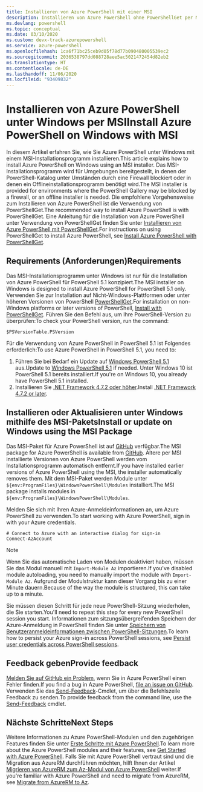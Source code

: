 ```yaml
---
title: Installieren von Azure PowerShell mit einer MSI
description: Installieren von Azure PowerShell ohne PowerShellGet per MSI
ms.devlang: powershell
ms.topic: conceptual
ms.date: 03/10/2020
ms.custom: devx-track-azurepowershell
ms.service: azure-powershell
ms.openlocfilehash: 1ca6f71bc25ceb9d05f78d77b090480005539ec2
ms.sourcegitcommit: 2036538797dd088728aee5ac5021472454d82eb2
ms.translationtype: HT
ms.contentlocale: de-DE
ms.lasthandoff: 11/06/2020
ms.locfileid: "93409832"
---
```

# <a name="install-azure-powershell-on-windows-with-msi"></a><span data-ttu-id="88611-103">Installieren von Azure PowerShell unter Windows per MSI</span><span class="sxs-lookup"><span data-stu-id="88611-103">Install Azure PowerShell on Windows with MSI</span></span>

<span data-ttu-id="88611-104">In diesem Artikel erfahren Sie, wie Sie Azure PowerShell unter Windows mit einem MSI-Installationsprogramm installieren.</span><span class="sxs-lookup"><span data-stu-id="88611-104">This article explains how to install Azure PowerShell on Windows using an MSI installer.</span></span> <span data-ttu-id="88611-105">Das MSI-Installationsprogramm wird für Umgebungen bereitgestellt, in denen der PowerShell-Katalog unter Umständen durch eine Firewall blockiert oder in denen ein Offlineinstallationsprogramm benötigt wird.</span><span class="sxs-lookup"><span data-stu-id="88611-105">The MSI installer is provided for environments where the PowerShell Gallery may be blocked by a firewall, or an offline installer is needed.</span></span> <span data-ttu-id="88611-106">Die empfohlene Vorgehensweise zum Installieren von Azure PowerShell ist die Verwendung von PowerShellGet.</span><span class="sxs-lookup"><span data-stu-id="88611-106">The recommended way to install Azure PowerShell is with PowerShellGet.</span></span> <span data-ttu-id="88611-107">Eine Anleitung für die Installation von Azure PowerShell unter Verwendung von PowerShellGet finden Sie unter [Installieren von Azure PowerShell mit PowerShellGet](install-az-ps.md).</span><span class="sxs-lookup"><span data-stu-id="88611-107">For instructions on using PowerShellGet to install Azure PowerShell, see [Install Azure PowerShell with PowerShellGet](install-az-ps.md).</span></span>

## <a name="requirements"></a><span data-ttu-id="88611-108">Requirements (Anforderungen)</span><span class="sxs-lookup"><span data-stu-id="88611-108">Requirements</span></span>

<span data-ttu-id="88611-109">Das MSI-Installationsprogramm unter Windows ist nur für die Installation von Azure PowerShell für PowerShell 5.1 konzipiert.</span><span class="sxs-lookup"><span data-stu-id="88611-109">The MSI installer on Windows is designed to install Azure PowerShell for PowerShell 5.1 only.</span></span> <span data-ttu-id="88611-110">Verwenden Sie zur Installation auf Nicht-Windows-Plattformen oder unter höheren Versionen von PowerShell [PowerShellGet](install-az-ps.md).</span><span class="sxs-lookup"><span data-stu-id="88611-110">For installation on non-Windows platforms or later versions of PowerShell, [Install with PowerShellGet](install-az-ps.md).</span></span> <span data-ttu-id="88611-111">Führen Sie den Befehl aus, um Ihre PowerShell-Version zu überprüfen:</span><span class="sxs-lookup"><span data-stu-id="88611-111">To check your PowerShell version, run the command:</span></span>

```powershell-interactive
$PSVersionTable.PSVersion
```

<span data-ttu-id="88611-112">Für die Verwendung von Azure PowerShell in PowerShell 5.1 ist Folgendes erforderlich:</span><span class="sxs-lookup"><span data-stu-id="88611-112">To use Azure PowerShell in PowerShell 5.1, you need to:</span></span>

1. <span data-ttu-id="88611-113">Führen Sie bei Bedarf ein Update auf [Windows PowerShell 5.1](/powershell/scripting/windows-powershell/install/installing-windows-powershell#upgrading-existing-windows-powershell) aus.</span><span class="sxs-lookup"><span data-stu-id="88611-113">Update to [Windows PowerShell 5.1](/powershell/scripting/windows-powershell/install/installing-windows-powershell#upgrading-existing-windows-powershell) if needed.</span></span> <span data-ttu-id="88611-114">Unter Windows 10 ist PowerShell 5.1 bereits installiert.</span><span class="sxs-lookup"><span data-stu-id="88611-114">If you're on Windows 10, you already have PowerShell 5.1 installed.</span></span>
2. <span data-ttu-id="88611-115">Installieren Sie [.NET Framework 4.7.2 oder höher](/dotnet/framework/install).</span><span class="sxs-lookup"><span data-stu-id="88611-115">Install [.NET Framework 4.7.2 or later](/dotnet/framework/install).</span></span>

## <a name="install-or-update-on-windows-using-the-msi-package"></a><span data-ttu-id="88611-116">Installieren oder Aktualisieren unter Windows mithilfe des MSI-Pakets</span><span class="sxs-lookup"><span data-stu-id="88611-116">Install or update on Windows using the MSI Package</span></span>

<span data-ttu-id="88611-117">Das MSI-Paket für Azure PowerShell ist auf [GitHub](https://github.com/Azure/azure-powershell/releases/latest) verfügbar.</span><span class="sxs-lookup"><span data-stu-id="88611-117">The MSI package for Azure PowerShell is available from [GitHub](https://github.com/Azure/azure-powershell/releases/latest).</span></span> <span data-ttu-id="88611-118">Ältere per MSI installierte Versionen von Azure PowerShell werden vom Installationsprogramm automatisch entfernt.</span><span class="sxs-lookup"><span data-stu-id="88611-118">If you have installed earlier versions of Azure PowerShell using the MSI, the installer automatically removes them.</span></span> <span data-ttu-id="88611-119">Mit dem MSI-Paket werden Module unter `${env:ProgramFiles}\WindowsPowerShell\Modules` installiert.</span><span class="sxs-lookup"><span data-stu-id="88611-119">The MSI package installs modules in `${env:ProgramFiles}\WindowsPowerShell\Modules`.</span></span>

<span data-ttu-id="88611-120">Melden Sie sich mit Ihren Azure-Anmeldeinformationen an, um Azure PowerShell zu verwenden.</span><span class="sxs-lookup"><span data-stu-id="88611-120">To start working with Azure PowerShell, sign in with your Azure credentials.</span></span>

```powershell-interactive
# Connect to Azure with an interactive dialog for sign-in
Connect-AzAccount
```

> [!NOTE]
> <span data-ttu-id="88611-121">Wenn Sie das automatische Laden von Modulen deaktiviert haben, müssen Sie das Modul manuell mit `Import-Module Az` importieren.</span><span class="sxs-lookup"><span data-stu-id="88611-121">If you've disabled module autoloading, you need to manually import the module with `Import-Module Az`.</span></span> <span data-ttu-id="88611-122">Aufgrund der Modulstruktur kann dieser Vorgang bis zu einer Minute dauern.</span><span class="sxs-lookup"><span data-stu-id="88611-122">Because of the way the module is structured, this can take up to a minute.</span></span>

<span data-ttu-id="88611-123">Sie müssen diesen Schritt für jede neue PowerShell-Sitzung wiederholen, die Sie starten.</span><span class="sxs-lookup"><span data-stu-id="88611-123">You'll need to repeat this step for every new PowerShell session you start.</span></span> <span data-ttu-id="88611-124">Informationen zum sitzungsübergreifenden Speichern der Azure-Anmeldung in PowerShell finden Sie unter [Speichern von Benutzeranmeldeinformationen zwischen PowerShell-Sitzungen](context-persistence.md).</span><span class="sxs-lookup"><span data-stu-id="88611-124">To learn how to persist your Azure sign-in across PowerShell sessions, see [Persist user credentials across PowerShell sessions](context-persistence.md).</span></span>

## <a name="provide-feedback"></a><span data-ttu-id="88611-125">Feedback geben</span><span class="sxs-lookup"><span data-stu-id="88611-125">Provide feedback</span></span>

<span data-ttu-id="88611-126">[Melden Sie auf GitHub ein Problem](https://github.com/Azure/azure-powershell/issues), wenn Sie in Azure PowerShell einen Fehler finden.</span><span class="sxs-lookup"><span data-stu-id="88611-126">If you find a bug in Azure PowerShell, [file an issue on GitHub](https://github.com/Azure/azure-powershell/issues).</span></span> <span data-ttu-id="88611-127">Verwenden Sie das [Send-Feedback](/powershell/module/az.accounts/send-feedback)-Cmdlet, um über die Befehlszeile Feedback zu senden.</span><span class="sxs-lookup"><span data-stu-id="88611-127">To provide feedback from the command line, use the [Send-Feedback](/powershell/module/az.accounts/send-feedback) cmdlet.</span></span>

## <a name="next-steps"></a><span data-ttu-id="88611-128">Nächste Schritte</span><span class="sxs-lookup"><span data-stu-id="88611-128">Next Steps</span></span>

<span data-ttu-id="88611-129">Weitere Informationen zu Azure PowerShell-Modulen und den zugehörigen Features finden Sie unter [Erste Schritte mit Azure PowerShell](get-started-azureps.md).</span><span class="sxs-lookup"><span data-stu-id="88611-129">To learn more about the Azure PowerShell modules and their features, see [Get Started with Azure PowerShell](get-started-azureps.md).</span></span> <span data-ttu-id="88611-130">Falls Sie mit Azure PowerShell vertraut sind und die Migration aus AzureRM durchführen möchten, hilft Ihnen der Artikel [Migrieren von AzureRM zum Az-Modul von Azure PowerShell](migrate-from-azurerm-to-az.md) weiter.</span><span class="sxs-lookup"><span data-stu-id="88611-130">If you're familiar with Azure PowerShell and need to migrate from AzureRM, see [Migrate from AzureRM to Az](migrate-from-azurerm-to-az.md).</span></span>
